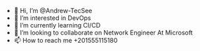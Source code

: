 - 👋 Hi, I’m @Andrew-TecSee
- 👀 I’m interested in DevOps
- 🌱 I’m currently learning CI/CD
- 💞️ I’m looking to collaborate on Network Engineer At Microsoft
- 📫 How to reach me +201555115180

<!---
Andrew-TecSee/Andrew-TecSee is a ✨ special ✨ repository because its `README.md` (this file) appears on your GitHub profile.
You can click the Preview link to take a look at your changes.
--->
